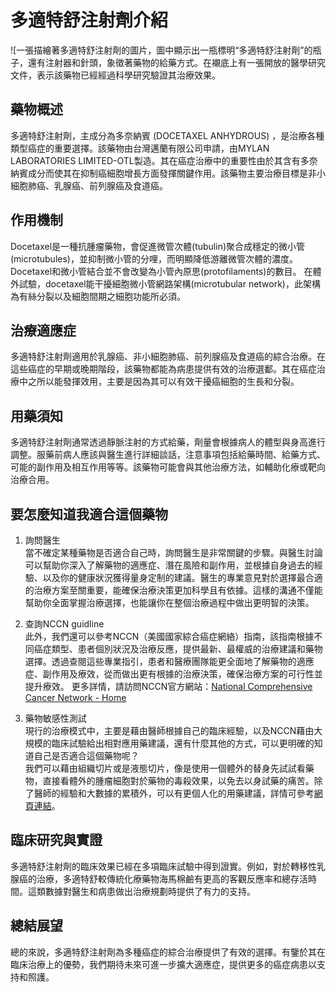 # 多適特舒注射劑介紹
![一張描繪著多適特舒注射劑的圖片，圖中顯示出一瓶標明“多適特舒注射劑”的瓶子，還有注射器和針頭，象徵著藥物的給藥方式。在襯底上有一張開放的醫學研究文件，表示該藥物已經經過科學研究驗證其治療效果。

## 藥物概述

多適特舒注射劑，主成分為多奈納賓 (DOCETAXEL ANHYDROUS) ，是治療各種類型癌症的重要選擇。該藥物由台灣邁蘭有限公司申請，由MYLAN LABORATORIES LIMITED-OTL製造。其在癌症治療中的重要性由於其含有多奈納賓成分而使其在抑制癌細胞增長方面發揮關鍵作用。該藥物主要治療目標是非小細胞肺癌、乳腺癌、前列腺癌及食道癌。

## 作用機制

Docetaxel是一種抗腫瘤藥物，會促進微管次體(tubulin)聚合成穩定的微小管(microtubules)，並抑制微小管的分哩，而明顯降低游離微管次體的濃度。Docetaxel和微小管結合並不會改變為小管內原思(protofilaments)的數目。
在體外試驗，docetaxel能干擾細胞微小管網路架構(microtubular network)，此架構為有絲分裂以及細胞間期之細胞功能所必須。

## 治療適應症

多適特舒注射劑適用於乳腺癌、非小細胞肺癌、前列腺癌及食道癌的綜合治療。在這些癌症的早期或晚期階段，該藥物都能為病患提供有效的治療選鄱。其在癌症治療中之所以能發揮效用，主要是因為其可以有效干擾癌細胞的生長和分裂。

## 用藥須知

多適特舒注射劑通常透過靜脈注射的方式給藥，劑量會根據病人的體型與身高進行調整。服藥前病人應該與醫生進行詳細談話，注意事項包括給藥時間、給藥方式、可能的副作用及相互作用等等。該藥物可能會與其他治療方法，如輔助化療或靶向治療合用。

## 要怎麼知道我適合這個藥物 

1. 詢問醫生  
當不確定某種藥物是否適合自己時，詢問醫生是非常關鍵的步驟。與醫生討論可以幫助你深入了解藥物的適應症、潛在風險和副作用，並根據自身過去的經驗、以及你的健康狀況獲得量身定制的建議。醫生的專業意見對於選擇最合適的治療方案至關重要，能確保治療決策更加科學且有依據。這樣的溝通不僅能幫助你全面掌握治療選擇，也能讓你在整個治療過程中做出更明智的決策。 

2. 查詢NCCN guidline  
此外，我們還可以參考NCCN（美國國家綜合癌症網絡）指南，該指南根據不同癌症類型、患者個別狀況及治療反應，提供最新、最權威的治療建議和藥物選擇。透過查閱這些專業指引，患者和醫療團隊能更全面地了解藥物的適應症、副作用及療效，從而做出更有根據的治療決策，確保治療方案的可行性並提升療效。 
更多詳情，請訪問NCCN官方網站：[National Comprehensive Cancer Network - Home](https://www.nccn.org/)

3. 藥物敏感性測試  
現行的治療模式中，主要是藉由醫師根據自己的臨床經驗，以及NCCN藉由大規模的臨床試驗給出相對應用藥建議，還有什麼其他的方式，可以更明確的知道自己是否適合這個藥物呢？   
我們可以藉由組織切片或是液態切片，像是使用一個體外的替身先試試看藥物，直接看體外的腫瘤細胞對於藥物的毒殺效果，以免去以身試藥的痛苦。除了醫師的經驗和大數據的累積外，可以有更個人化的用藥建議，詳情可參考[網頁連結](https://info.cancerfree.io/)。

## 臨床研究與實證

多適特舒注射劑的臨床效果已經在多項臨床試驗中得到證實。例如，對於轉移性乳腺癌的治療，多適特舒較傳統化療藥物海馬棉鹼有更高的客觀反應率和總存活時間。這類數據對醫生和病患做出治療規劃時提供了有力的支持。

## 總結展望

總的來說，多適特舒注射劑為多種癌症的綜合治療提供了有效的選擇。有鑒於其在臨床治療上的優勢，我們期待未來可進一步擴大適應症，提供更多的癌症病患以支持和照護。
